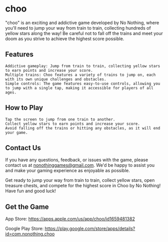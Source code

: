 # choo

"choo" is an exciting and addictive game developed by No Nothing, where you'll need to jump your way from train to train, collecting hundreds of yellow stars along the way! Be careful not to fall off the trains and meet your doom as you strive to achieve the highest score possible.
## Features

    Addictive gameplay: Jump from train to train, collecting yellow stars to earn points and increase your score.
    Multiple trains: Choo features a variety of trains to jump on, each with its own unique challenges and obstacles.
    Simple controls: The game features easy-to-use controls, allowing you to jump with a single tap, making it accessible for players of all ages.

## How to Play

    Tap the screen to jump from one train to another.
    Collect yellow stars to earn points and increase your score.
    Avoid falling off the trains or hitting any obstacles, as it will end your game.

## Contact Us

If you have any questions, feedback, or issues with the game, please contact us at nonothinggames@gmail.com. We'd be happy to assist you and make your gaming experience as enjoyable as possible.

Get ready to jump your way from train to train, collect yellow stars, open treasure chests, and compete for the highest score in Choo by No Nothing! Have fun and good luck!

## Get the Game

App Store: https://apps.apple.com/us/app/choo/id1659481382

Google Play Store: https://play.google.com/store/apps/details?id=com.nonothing.choo
